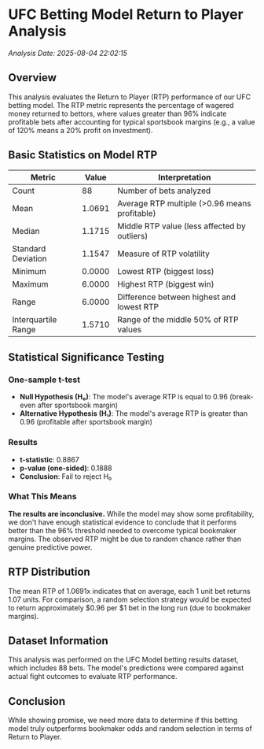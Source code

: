 # UFC Betting Model Return to Player Analysis

*Analysis Date: 2025-08-04 22:02:15*

## Overview
This analysis evaluates the Return to Player (RTP) performance of our UFC betting model. The RTP metric represents the percentage of wagered money returned to bettors, where values greater than 96% indicate profitable bets after accounting for typical sportsbook margins (e.g., a value of 120% means a 20% profit on investment).

## Basic Statistics on Model RTP

| Metric | Value | Interpretation |
|--------|-------|----------------|
| Count | 88 | Number of bets analyzed |
| Mean | 1.0691 | Average RTP multiple (>0.96 means profitable) |
| Median | 1.1715 | Middle RTP value (less affected by outliers) |
| Standard Deviation | 1.1547 | Measure of RTP volatility |
| Minimum | 0.0000 | Lowest RTP (biggest loss) |
| Maximum | 6.0000 | Highest RTP (biggest win) |
| Range | 6.0000 | Difference between highest and lowest RTP |
| Interquartile Range | 1.5710 | Range of the middle 50% of RTP values |

## Statistical Significance Testing

### One-sample t-test
- **Null Hypothesis (H₀)**: The model's average RTP is equal to 0.96 (break-even after sportsbook margin)
- **Alternative Hypothesis (H₁)**: The model's average RTP is greater than 0.96 (profitable after sportsbook margin)

### Results
- **t-statistic**: 0.8867
- **p-value (one-sided)**: 0.1888
- **Conclusion**: Fail to reject H₀

### What This Means
**The results are inconclusive.** While the model may show some profitability, we don't have enough statistical evidence to conclude that it performs better than the 96% threshold needed to overcome typical bookmaker margins. The observed RTP might be due to random chance rather than genuine predictive power.

## RTP Distribution
The mean RTP of 1.0691x indicates that on average, each 1 unit bet returns 1.07 units. For comparison, a random selection strategy would be expected to return approximately $0.96 per $1 bet in the long run (due to bookmaker margins).

## Dataset Information
This analysis was performed on the UFC Model betting results dataset, which includes 88 bets. The model's predictions were compared against actual fight outcomes to evaluate RTP performance.

## Conclusion
While showing promise, we need more data to determine if this betting model truly outperforms bookmaker odds and random selection in terms of Return to Player.